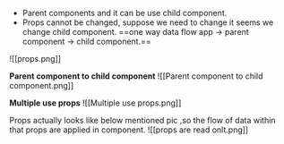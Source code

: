 - Parent components and it can be use child component.
- Props cannot be changed, suppose we need to change it seems we change child component.
==one way data flow app -> parent component -> child component.==

![[props.png]]

**Parent component to child component**
![[Parent component to child component.png]]

**Multiple use props**
![[Multiple use props.png]]

Props actually looks like below mentioned pic ,so the flow  of data within that props are applied in component.
![[props are read onlt.png]]